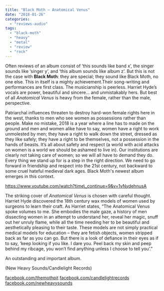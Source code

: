 ```yaml
---
title: "Black Moth – Anatomical Venus"
date: "2018-01-26"
categories: 
  - "reviews-audio"
tags: 
  - "black-moth"
  - "heavy"
  - "metal"
  - "review"
  - "rock"
---
```


Often reviews of an album consist of ‘this sounds like band x’, the singer sounds like ‘singer y’, and ‘this album sounds like album z’. But this is not the case with **Black Moth**: they are special; they sound like Black Moth, no one else. This in itself is a mighty achievement.Their song-writing and performances are first class. The musicianship is peerless. Harriet Hyde’s vocals are power, beautiful and sincere… and unmistakably hers. But best of all _Anatomical Venus_ is heavy from the female, rather than the male, perspective.

Patriarchal influences threaten to destroy hard-won female rights here in the west, thanks to men who see women as possessions rather than people. Make no mistake, 2018 is a year where a line has to made on the ground and men and women alike have to say, women have a right to work unmolested by men; they have a right to walk down the street, dressed as they like safely; they have a right to be themselves, not a possession in the hands of beasts. It’s all about safety and respect (a world with acid attacks on women is a world we should be ashamed to live in). Our institutions are clearly not taking care of women; so we will all have to demand they do. Every thing we stand up for is a step in the right direction. We need to go forward in friendship and respect into the 21st century, not backward to some cruel hateful medieval dark ages. Black Moth's newest album emerges in this context.

https://www.youtube.com/watch?time\_continue=9&v=1vNydehnusA

The striking cover of _Anatomical Venus_ is chosen with careful thought. Harriet Hyde discovered the 18th century wax models of women used by surgeons to learn their craft. As Harriet states, “The Anatomical Venus spoke volumes to me. She embodies the male gaze, a history of men dissecting women in an attempt to understand her, reveal her magic, snuff out her unruly flame, while all the time needing her to be beautiful and aesthetically pleasing to their taste. These models are not simply practical medical models for education – they are fetish objects, women stripped back as far as you can go. But there is a look of defiance in their eyes as if to say, ‘keep looking if you like. I dare you. Peel back my skin and peep behind my ribcage, you won’t find anything unless I choose to tell you’.”

An outstanding and important album.

(New Heavy Sounds/Candlelight Records)

[facebook.com/themothpit](https://www.facebook.com/themothpit/) [facebook.com/candlelightrecords](https://www.facebook.com/candlelightrecords/) [facebook.com/newheavysounds](https://www.facebook.com/newheavysounds/)
